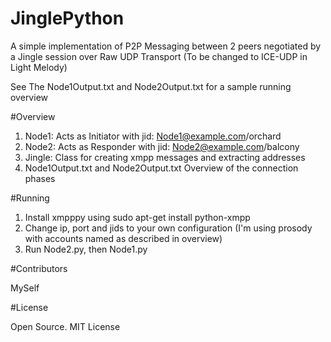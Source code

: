 # JinglePython

A simple implementation of P2P Messaging between 2 peers negotiated by a Jingle session over Raw UDP Transport (To be changed to ICE-UDP in Light Melody)

See The Node1Output.txt and Node2Output.txt for a sample running overview

#Overview

1. Node1: Acts as Initiator with jid: Node1@example.com/orchard
2. Node2: Acts as Responder with jid: Node2@example.com/balcony
3. Jingle: Class for creating xmpp messages and extracting addresses
4. Node1Output.txt and Node2Output.txt Overview of the connection phases

#Running

1. Install xmpppy using sudo apt-get install python-xmpp
2. Change ip, port and jids to your own configuration (I'm using prosody with accounts named as described in overview)
3. Run Node2.py, then Node1.py

#Contributors

MySelf

#License

Open Source. MIT License


